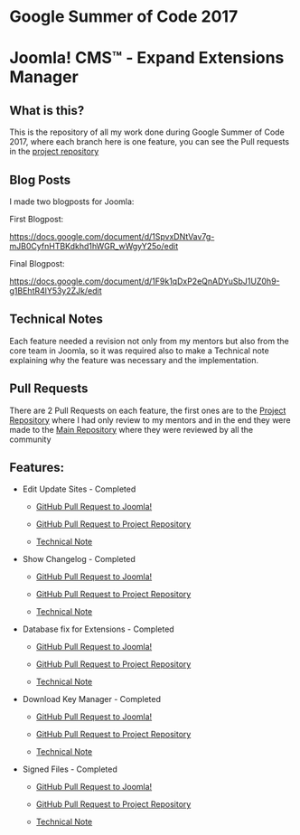 Google Summer of Code 2017
=====================
Joomla! CMS™ - Expand Extensions Manager
=====================

What is this?
---------------------

This is the repository of all my work done during Google Summer of Code 2017, where each branch here is one feature, you can see the Pull requests in the [project repository](https://github.com/joomla-projects/gsoc17_expand_extension_manager/)

Blog Posts
---------------------

I made two blogposts for Joomla:

First Blogpost:

https://docs.google.com/document/d/1SpvxDNtVav7g-mJB0CyfnHTBKdkhd1hWGR_wWgyY25o/edit

Final Blogpost:

https://docs.google.com/document/d/1F9k1qDxP2eQnADYuSbJ1UZ0h9-g1BEhtR4lY53y2ZJk/edit



Technical Notes
---------------------

Each feature needed a revision not only from my mentors but also from the core team in Joomla, so it was required also to make a Technical note explaining why the feature was necessary and the implementation.
 
Pull Requests
---------------------

There are 2 Pull Requests on each feature, the first ones are to the [Project Repository](https://github.com/joomla-projects/gsoc17_expand_extension_manager/) where I had only review to my mentors and in the end they were made to the [Main Repository](https://github.com/joomla/joomla-cms) where they were reviewed by all the community 

Features:
---------------------

* Edit Update Sites - Completed

    * [GitHub Pull Request to Joomla!](https://github.com/joomla/joomla-cms/pull/17553)
    
    * [GitHub Pull Request to Project Repository](https://github.com/joomla-projects/gsoc17_expand_extension_manager/pull/3)
  
    * [Technical Note](https://docs.google.com/document/d/17b3HhNRGLTkvU56EfW1aEi6Z5rx-Jg9MDbRZszJWzBM/edit)
  
* Show Changelog - Completed
    
    * [GitHub Pull Request to Joomla!](https://github.com/joomla/joomla-cms/pull/17536)

    * [GitHub Pull Request to Project Repository](https://github.com/joomla-projects/gsoc17_expand_extension_manager/pull/2)

    * [Technical Note](https://docs.google.com/document/d/1VZ2nTC7pjUo8AWWP5VD0vkgl3le9Ux8vemwdsXHwWZU/edit)

* Database fix for Extensions - Completed

    * [GitHub Pull Request to Joomla!](https://github.com/joomla/joomla-cms/pull/17537)

    * [GitHub Pull Request to Project Repository](https://github.com/joomla-projects/gsoc17_expand_extension_manager/pull/4)

    * [Technical Note](https://docs.google.com/document/d/1vW-uqauuBZLXRZd0f8MOCOpZNdv2fCXvL8ug9lk43WI/edit)

* Download Key Manager - Completed
  
    * [GitHub Pull Request to Joomla!](https://github.com/joomla/joomla-cms/pull/17575)
    
    * [GitHub Pull Request to Project Repository](https://github.com/joomla-projects/gsoc17_expand_extension_manager/pull/5)
  
    * [Technical Note](https://docs.google.com/document/d/14fegCOG34HIGReye9pX9dRSBhHYQtk5c9SozmMfVfhU/edit)
    
* Signed Files - Completed

    * [GitHub Pull Request to Joomla!](https://github.com/joomla/joomla-cms/pull/17555)

    * [GitHub Pull Request to Project Repository](https://github.com/joomla-projects/gsoc17_expand_extension_manager/pull/6)
  
    * [Technical Note](https://docs.google.com/document/d/1fQ6WPbLskpH6rE6gOEmuwP9U8jmFVczeA2ka9-pcpAI/edit)
